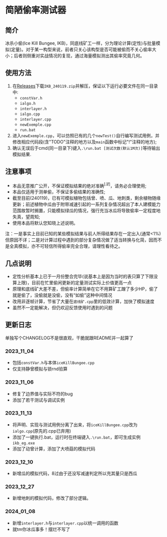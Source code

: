 <!--
 * @Author: Thoma411
 * @Date: 2023-11-13 21:38:31
 * @LastEditTime: 2024-01-19 21:05:08
 * @Description: README & CHANGELOG . markdown
-->
# 简陋偷率测试器

## 简介

冰杀小偷(Ice Kill Bungee, IKB)，同底线矿工一样，分为理论计算(定性)与批量模拟(定量)。对于某一构型来说，前者只关心该构型是否可能被偷而不关心偷率大小；后者则侧重对实战情况的复现，通过海量模拟测出其偷率究竟几何。

## 使用方法

1. 在[Releases](https://github.com/Thoma411/Code-of-Pvz)下载`IKB_240119.zip`并解压，保证以下运行必要文件在同一目录中:
    * `constVar.h`
    * `ialgo.h`
    * `interlayer.h`
    * `ialgo.cpp`
    * `interlayer.cpp`
    * `newExemple.cpp`
    * `run.bat`
2. 进入`newExemple.cpp`，可以仿照已有的几个`newTest()`自行编写测试用例，并修改相应代码段(含"TODO"注释的地方以及`main`函数中标记"!"注释的地方);
3. 确认无误后于cmd(同一目录下)键入`.\run.bat [测试次数(默认1M次)]`等待输出模拟结果.

## 注意事项

* 本品无意推广公开，不保证模拟结果的绝对准确$^{[注]}$，请务必合理使用;
* 本品仅适用于测单偷，不保证多偷结果的准确性;
* 截至目前(240119)，已有可模拟植物包括曾、喷、瓜、地刺类，剩余植物随缘更新；前述植物中瓜由于附带减速引起的一系列复杂情况超出了本人建模能力范围故暂时搁置，只能模拟绿瓜的情况，强行充当冰瓜将导致偷率一定程度地失真，望周知;
* 使用本品将默认您知晓上述说明。

注：一是事实上目前已知的某些模拟结果与前人所得结果存在一定出入(通常<1%)但原因不详；二是对计算过程中遇到的部分复杂情况做了适当转换与化简，因而不是全真模拟，亦不可轻信所得偷率完全合理，请理性看待之。

## 几点说明

* 定性分析基本上已于一月份整合完毕(说基本上是因为当时的表只算了下限没算上限)，目前在忙里偷闲更新的定量测试实际上价值更高一点
* 原理和底线矿大差不差，但偷率计算简单在它不用算矿工蹭了多少HP，偷了就是偷了，没偷就是没偷，没有“如偷”这种中间情况
* 改用非逐帧计算，节省了大量在`底线矿.cpp`里的低效计算，加快了模拟速度
* 虽然不一定能解决，但仍欢迎反馈使用时遇到的问题

## 更新日志

单独写个CHANGELOG不是很直观，干脆就跟README并一起算了

### 2023_11_04

* 包括`constVar.h`与本体`iceKillBungee.cpp`
* 仅支持静曾模拟与锁rnd验算

### 2023_11_06

* 修复了边界值与实际不符的bug
* 添加了若干测试与调试实例

### 2023_11_13

* 将声明、实现与测试用例分离了出来，将`iceKillBungee.cpp`改为`ialgo.cpp`(原先的.cpp已弃用)
* 添加了一键执行.bat，运行时在终端键入`.\run.bat`，即可生成实例`ikb_eg.exe`
* 添加了动曾计算，添加了大喷菇的模拟代码

### 2023_12_10

* 新增瓜的模拟代码，8过由于还没写减速判定所以充其量只是西瓜

### 2023_12_27

* 新增地刺的模拟代码，修改了部分逻辑。

### 2024_01_08

* 新增`interlayer.h`与`interlayer.cpp`以统一调用的函数
* 就tm你冰瓜事多！摆烂不写了

